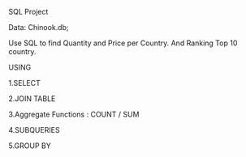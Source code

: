 SQL Project 

Data: Chinook.db;

Use SQL to find Quantity and Price per Country. And Ranking Top 10 country.

USING

1.SELECT

2.JOIN TABLE

3.Aggregate Functions : COUNT / SUM

4.SUBQUERIES

5.GROUP BY

